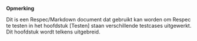 **Opmerking**

Dit is een Respec/Markdown document dat gebruikt kan worden om Respec te testen
in het hoofdstuk [Testen] staan verschillende testcases uitgewerkt.
Dit hoofdstuk wordt telkens uitgebreid.
